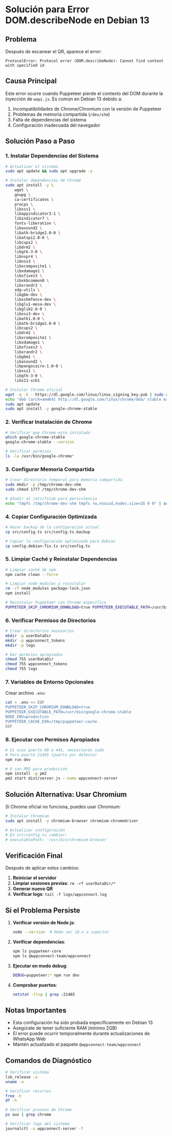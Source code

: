 # Solución para Error DOM.describeNode en Debian 13

## Problema
Después de escanear el QR, aparece el error:
```
ProtocolError: Protocol error (DOM.describeNode): Cannot find context with specified id
```

## Causa Principal
Este error ocurre cuando Puppeteer pierde el contexto del DOM durante la inyección de `wapi.js`. Es común en Debian 13 debido a:
1. Incompatibilidades de Chrome/Chromium con la versión de Puppeteer
2. Problemas de memoria compartida (`/dev/shm`)
3. Falta de dependencias del sistema
4. Configuración inadecuada del navegador

## Solución Paso a Paso

### 1. Instalar Dependencias del Sistema
```bash
# Actualizar el sistema
sudo apt update && sudo apt upgrade -y

# Instalar dependencias de Chrome
sudo apt install -y \
    wget \
    gnupg \
    ca-certificates \
    procps \
    libxss1 \
    libappindicator3-1 \
    libindicator7 \
    fonts-liberation \
    libasound2 \
    libatk-bridge2.0-0 \
    libatspi2.0-0 \
    libcups2 \
    libdrm2 \
    libgtk-3-0 \
    libnspr4 \
    libnss3 \
    libxcomposite1 \
    libxdamage1 \
    libxfixes3 \
    libxkbcommon0 \
    libxrandr2 \
    xdg-utils \
    libgbm-dev \
    libxshmfence-dev \
    libglu1-mesa-dev \
    libglib2.0-0 \
    libnss3-dev \
    libatk1.0-0 \
    libatk-bridge2.0-0 \
    libcups2 \
    libdrm2 \
    libxcomposite1 \
    libxdamage1 \
    libxfixes3 \
    libxrandr2 \
    libgbm1 \
    libasound2 \
    libpangocairo-1.0-0 \
    libxss1 \
    libgtk-3-0 \
    libx11-xcb1

# Instalar Chrome oficial
wget -q -O - https://dl.google.com/linux/linux_signing_key.pub | sudo apt-key add -
echo "deb [arch=amd64] http://dl.google.com/linux/chrome/deb/ stable main" | sudo tee /etc/apt/sources.list.d/google-chrome.list
sudo apt update
sudo apt install -y google-chrome-stable
```

### 2. Verificar Instalación de Chrome
```bash
# Verificar que Chrome esté instalado
which google-chrome-stable
google-chrome-stable --version

# Verificar permisos
ls -la /usr/bin/google-chrome*
```

### 3. Configurar Memoria Compartida
```bash
# Crear directorio temporal para memoria compartida
sudo mkdir -p /tmp/chrome-dev-shm
sudo chmod 1777 /tmp/chrome-dev-shm

# Añadir al /etc/fstab para persistencia
echo "tmpfs /tmp/chrome-dev-shm tmpfs rw,nosuid,nodev,size=2G 0 0" | sudo tee -a /etc/fstab
```

### 4. Copiar Configuración Optimizada
```bash
# Hacer backup de la configuración actual
cp src/config.ts src/config.ts.backup

# Copiar la configuración optimizada para Debian
cp config.debian-fix.ts src/config.ts
```

### 5. Limpiar Caché y Reinstalar Dependencias
```bash
# Limpiar caché de npm
npm cache clean --force

# Limpiar node_modules y reinstalar
rm -rf node_modules package-lock.json
npm install

# Reinstalar Puppeteer con Chrome específico
PUPPETEER_SKIP_CHROMIUM_DOWNLOAD=true PUPPETEER_EXECUTABLE_PATH=/usr/bin/google-chrome-stable npm install
```

### 6. Verificar Permisos de Directorios
```bash
# Crear directorios necesarios
mkdir -p userDataDir
mkdir -p wppconnect_tokens
mkdir -p logs

# Dar permisos apropiados
chmod 755 userDataDir
chmod 755 wppconnect_tokens
chmod 755 logs
```

### 7. Variables de Entorno Opcionales
Crear archivo `.env`:
```bash
cat > .env << EOF
PUPPETEER_SKIP_CHROMIUM_DOWNLOAD=true
PUPPETEER_EXECUTABLE_PATH=/usr/bin/google-chrome-stable
NODE_ENV=production
PUPPETEER_CACHE_DIR=/tmp/puppeteer-cache
EOF
```

### 8. Ejecutar con Permisos Apropiados
```bash
# Si usas puerto 80 o 443, necesitarás sudo
# Para puerto 21465 (puerto por defecto)
npm run dev

# O con PM2 para producción
npm install -g pm2
pm2 start dist/server.js --name wppconnect-server
```

## Solución Alternativa: Usar Chromium
Si Chrome oficial no funciona, puedes usar Chromium:

```bash
# Instalar Chromium
sudo apt install -y chromium-browser chromium-chromedriver

# Actualizar configuración
# En src/config.ts cambiar:
# executablePath: '/usr/bin/chromium-browser'
```

## Verificación Final
Después de aplicar estos cambios:

1. **Reiniciar el servidor**
2. **Limpiar sesiones previas**: `rm -rf userDataDir/*`
3. **Generar nuevo QR**
4. **Verificar logs**: `tail -f logs/wppconnect.log`

## Si el Problema Persiste

1. **Verificar versión de Node.js**:
   ```bash
   node --version  # Debe ser 18.x o superior
   ```

2. **Verificar dependencias**:
   ```bash
   npm ls puppeteer-core
   npm ls @wppconnect-team/wppconnect
   ```

3. **Ejecutar en modo debug**:
   ```bash
   DEBUG=puppeteer:* npm run dev
   ```

4. **Comprobar puertos**:
   ```bash
   netstat -tlnp | grep :21465
   ```

## Notas Importantes
- Esta configuración ha sido probada específicamente en Debian 13
- Asegúrate de tener suficiente RAM (mínimo 2GB)
- El error puede ocurrir temporalmente durante actualizaciones de WhatsApp Web
- Mantén actualizado el paquete `@wppconnect-team/wppconnect`

## Comandos de Diagnóstico
```bash
# Verificar sistema
lsb_release -a
uname -a

# Verificar recursos
free -h
df -h

# Verificar proceso de Chrome
ps aux | grep chrome

# Verificar logs del sistema
journalctl -u wppconnect-server -f
```